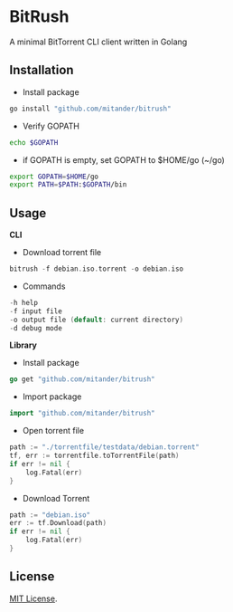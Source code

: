 # BitRush
A minimal BitTorrent CLI client written in Golang


## Installation

* Install package
```bash
go install "github.com/mitander/bitrush"
```
* Verify GOPATH
```bash
echo $GOPATH
```

* if GOPATH is empty, set GOPATH to $HOME/go (~/go)
```bash
export GOPATH=$HOME/go
export PATH=$PATH:$GOPATH/bin
```

## Usage

**CLI**
* Download torrent file
```go
bitrush -f debian.iso.torrent -o debian.iso
```

* Commands
```go
-h help
-f input file
-o output file (default: current directory)
-d debug mode
```

**Library**

* Install package
```go
go get "github.com/mitander/bitrush"
```
* Import package
```go
import "github.com/mitander/bitrush"
```
* Open torrent file
```go
path := "./torrentfile/testdata/debian.torrent"
tf, err := torrentfile.toTorrentFile(path)
if err != nil {
    log.Fatal(err)
}
```

* Download Torrent
```go
path := "debian.iso"
err := tf.Download(path)
if err != nil {
    log.Fatal(err)
}
```

## License
[MIT License](LICENSE).


